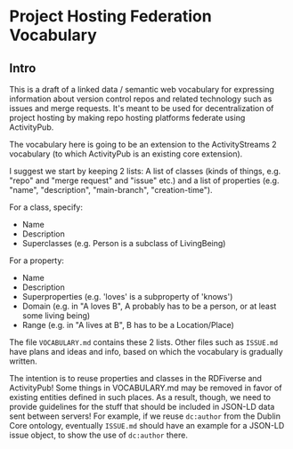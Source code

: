 # Project Hosting Federation Vocabulary

## Intro

This is a draft of a linked data / semantic web vocabulary for expressing
information about version control repos and related technology such as issues
and merge requests. It's meant to be used for decentralization of project
hosting by making repo hosting platforms federate using ActivityPub.

The vocabulary here is going to be an extension to the ActivityStreams 2
vocabulary (to which ActivityPub is an existing core extension).

I suggest we start by keeping 2 lists: A list of classes (kinds of things, e.g.
"repo" and "merge request" and "issue" etc.) and a list of properties (e.g.
"name", "description", "main-branch", "creation-time").

For a class, specify:

- Name
- Description
- Superclasses (e.g. Person is a subclass of LivingBeing)

For a property:

- Name
- Description
- Superproperties (e.g. 'loves' is a subproperty of 'knows')
- Domain (e.g. in "A loves B", A probably has to be a person, or at least some
  living being)
- Range (e.g. in "A lives at B", B has to be a Location/Place)

The file `VOCABULARY.md` contains these 2 lists. Other files such as `ISSUE.md`
have plans and ideas and info, based on which the vocabulary is gradually
written.

The intention is to reuse properties and classes in the RDFiverse and
ActivityPub! Some things in VOCABULARY.md may be removed in favor of existing
entities defined in such places. As a result, though, we need to provide
guidelines for the stuff that should be included in JSON-LD data sent between
servers! For example, if we reuse `dc:author` from the Dublin Core ontology,
eventually `ISSUE.md` should have an example for a JSON-LD issue object, to
show the use of `dc:author` there.
